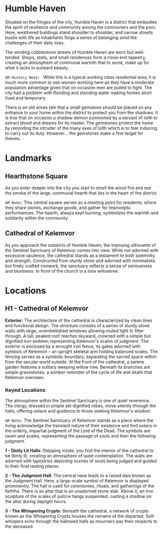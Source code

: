 # Humble Haven

Situated on the fringes of the city, Humble Haven is a district that embodies the spirit of resilience and community among the commoners and the poor. Here, weathered buildings stand shoulder to shoulder, and narrow streets bustle with life as inhabitants forge a sense of belonging amid the challenges of their daily lives.

The winding cobblestone streets of Humble Haven are worn but well-tended. Shops, stalls, and small residences form a close-knit tapestry, creating an atmosphere of communal warmth that to some, make up for what it lacks in outward beauty.

`GM History Note: ` While this is a typical working class residential area, it is much more common to see women working here as they have a moderate population advantage given that on occasion men are pulled to fight. The city had a problem with flooding and standing water making homes short lived and temporary. 

There is an old wives tale that a small gemstone should be placed on any entrance to your home within the district to protect you from the shadows. It is true that on occasion a shadow demon summoned by a servant of lolth to extract blood and dreams for its master. The gemstones protect the home by reminding the intruder of the many eyes of lolth which is to fear inducing to carry out its duty. However... the gemstones make a fine target for thieves.

# Landmarks

## Hearthstone Square

As you enter deeper into the city you start to smell the wood fire and see the smoke of the large, communal hearth that lies in the heart of the district. 

`GM Note:` This central square serves as a meeting point for residents, where they share stories, exchange goods, and gather for impromptu performances. The hearth, always kept burning, symbolizes the warmth and solidarity within the community.

## Cathedral of Kelemvor

As you approach the outskirts of Humble Haven, the imposing silhouette of the Sentinel Sanctuary of Kelemvor comes into view. While not adorned with excessive opulence, the cathedral stands as a testament to both solemnity and strength. Constructed from sturdy stone and adorned with minimalistic but finely crafted ironwork, the sanctuary reflects a sense of seriousness and bluntness. In front of the church is a lone willowtree.

# Locations

## H1 - Cathedral of Kelemvor

**Exterior:** The architecture of the cathedral is characterized by clean lines and functional design. The structure consists of a series of sturdy stone walls with large, unembellished windows allowing muted light to filter through. A tall, peaked roof reaches skyward, crowned with a simple but dignified iron emblem representing Kelemvor's scales of judgment. The exterior is enclosed by a wrought iron fence, its gates adorned with symbols of Kelemvor – an upright skeletal arm holding balanced scales. The fencing serves as a symbolic boundary, separating the sacred space within from the secular world outside. At the front of the cathedral, a serene garden features a solitary weeping willow tree. Beneath its branches are simple gravestones, a somber reminder of the cycle of life and death that Kelemvor oversees.

### Keyed Locations

The atmosphere within the Sentinel Sanctuary is one of quiet reverence. The clergy, dressed in simple yet dignified robes, move silently through the halls, offering solace and guidance to those seeking Kelemvor's wisdom.

`GM Note:` The Sentinel Sanctuary of Kelemvor stands as a place where the living acknowledge the transient nature of their existence and find solace in the orderly, impartial judgment of the Lord of the Dead. The symbols are raven and scales, representing the passage of souls and then the following judgment.

**1 - Dimly Lit Halls**: Stepping inside, you find the interior of the cathedral to be dimly lit, creating an atmosphere of quiet contemplation. The walls are adorned with tapestries depicting scenes of souls being judged and guided to their final resting places.

**2 - The Judgment Hall**: The central nave leads to a raised dais known as the Judgment Hall. Here, a large-scale symbol of Kelemvor is displayed prominently. The hall is used for ceremonies, rituals, and gatherings of the faithful. There is an altar that is an unadorned stone slab. Above it, an iron sculpture of the scales of justice hangs suspended, casting a shadow on the altar during daylight hours.

**3 - The Whispering Crypts**: Beneath the cathedral, a network of crypts known as the Whispering Crypts houses the remains of the departed. Soft whispers echo through the hallowed halls as mourners pay their respects to the deceased.
